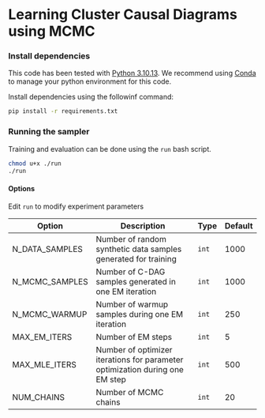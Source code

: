 # Learning Cluster Causal Diagrams using MCMC

### Install dependencies

This code has been tested with [Python 3.10.13](https://docs.python.org/3.10/index.html). We recommend using [Conda](https://docs.anaconda.com/free/miniconda/) to manage your python environment for this code.

Install dependencies using the followinf command:

```sh
pip install -r requirements.txt
```

### Running the sampler

Training and evaluation can be done using the `run` bash script.

```sh
chmod u+x ./run
./run
```

#### Options

Edit `run` to modify experiment parameters

|Option|Description|Type|Default|
|-|-|-|-|
|N_DATA_SAMPLES|Number of random synthetic data samples generated for training|`int`|1000|
|N_MCMC_SAMPLES|Number of C-DAG samples generated in one EM iteration|`int`|1000|
|N_MCMC_WARMUP|Number of warmup samples during one EM iteration|`int`|250|
|MAX_EM_ITERS|Number of EM steps|`int`|5|
|MAX_MLE_ITERS|Number of optimizer iterations for parameter optimization during one EM step|`int`|500|
|NUM_CHAINS|Number of MCMC chains|`int`|20|
